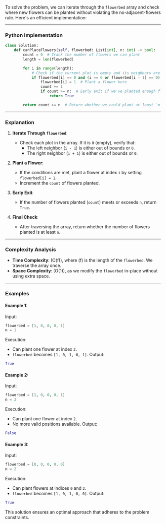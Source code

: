 To solve the problem, we can iterate through the `flowerbed` array and check where new flowers can be planted without violating the no-adjacent-flowers rule. Here's an efficient implementation:

---

### **Python Implementation**

```python
class Solution:
    def canPlaceFlowers(self, flowerbed: List[int], n: int) -> bool:
        count = 0  # Track the number of flowers we can plant
        length = len(flowerbed)

        for i in range(length):
            # Check if the current plot is empty and its neighbors are also empty or out of bounds
            if flowerbed[i] == 0 and (i == 0 or flowerbed[i - 1] == 0) and (i == length - 1 or flowerbed[i + 1] == 0):
                flowerbed[i] = 1  # Plant a flower here
                count += 1
                if count >= n:  # Early exit if we've planted enough flowers
                    return True

        return count >= n  # Return whether we could plant at least `n` flowers
```

---

### **Explanation**

1. **Iterate Through `flowerbed`**:
   - Check each plot in the array. If it is `0` (empty), verify that:
     - The left neighbor (`i - 1`) is either out of bounds or `0`.
     - The right neighbor (`i + 1`) is either out of bounds or `0`.

2. **Plant a Flower**:
   - If the conditions are met, plant a flower at index `i` by setting `flowerbed[i] = 1`.
   - Increment the `count` of flowers planted.

3. **Early Exit**:
   - If the number of flowers planted (`count`) meets or exceeds `n`, return `True`.

4. **Final Check**:
   - After traversing the array, return whether the number of flowers planted is at least `n`.

---

### **Complexity Analysis**

- **Time Complexity**: \(O(f)\), where \(f\) is the length of the `flowerbed`. We traverse the array once.
- **Space Complexity**: \(O(1)\), as we modify the `flowerbed` in-place without using extra space.

---

### **Examples**

#### Example 1:
Input:
```python
flowerbed = [1, 0, 0, 0, 1]
n = 1
```

Execution:
- Can plant one flower at index `2`.
- `flowerbed` becomes `[1, 0, 1, 0, 1]`.
Output:
```python
True
```

#### Example 2:
Input:
```python
flowerbed = [1, 0, 0, 0, 1]
n = 2
```

Execution:
- Can plant one flower at index `2`.
- No more valid positions available.
Output:
```python
False
```

#### Example 3:
Input:
```python
flowerbed = [0, 0, 0, 0, 0]
n = 2
```

Execution:
- Can plant flowers at indices `0` and `2`.
- `flowerbed` becomes `[1, 0, 1, 0, 0]`.
Output:
```python
True
```

This solution ensures an optimal approach that adheres to the problem constraints.
